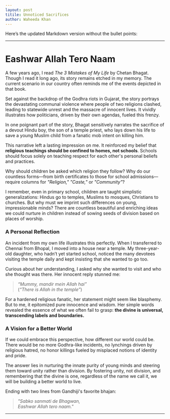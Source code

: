 ```yaml
---
layout: post
titile: Unnoticed Sacrifices
author: Waheeda Khan
---
```


Here’s the updated Markdown version without the bullet points:

---

# Eashwar Allah Tero Naam

A few years ago, I read *The 3 Mistakes of My Life* by Chetan Bhagat. Though I read it long ago, its story remains etched in my memory. The current scenario in our country often reminds me of the events depicted in that book.

Set against the backdrop of the Godhra riots in Gujarat, the story portrays the devastating communal violence where people of two religions clashed, leading to statewide unrest and the massacre of innocent lives. It vividly illustrates how politicians, driven by their own agendas, fueled this frenzy. 

In one poignant part of the story, Bhagat sensitively narrates the sacrifice of a devout Hindu boy, the son of a temple priest, who lays down his life to save a young Muslim child from a fanatic mob intent on killing him.

This narrative left a lasting impression on me. It reinforced my belief that **religious teachings should be confined to homes, not schools**. Schools should focus solely on teaching respect for each other's personal beliefs and practices. 

Why should children be asked which religion they follow? Why do our countless forms—from birth certificates to those for school admissions—require columns for *"Religion,"* *"Caste,"* or *"Community"*?

I remember, even in primary school, children are taught simplistic generalizations: Hindus go to temples, Muslims to mosques, Christians to churches. But why must we imprint such differences on young, impressionable minds? There are countless beautiful and enriching ideas we could nurture in children instead of sowing seeds of division based on places of worship.

### A Personal Reflection

An incident from my own life illustrates this perfectly. When I transferred to Chennai from Bhopal, I moved into a house near a temple. My three-year-old daughter, who hadn’t yet started school, noticed the many devotees visiting the temple daily and kept insisting that she wanted to go too.  

Curious about her understanding, I asked why she wanted to visit and who she thought was there. Her innocent reply stunned me:  

> *“Mummy, mandir mein Allah hai”*  
> (*“There is Allah in the temple”*)

For a hardened religious fanatic, her statement might seem like blasphemy. But to me, it epitomized pure innocence and wisdom. Her simple words revealed the essence of what we often fail to grasp: **the divine is universal, transcending labels and boundaries.**


### A Vision for a Better World

If we could embrace this perspective, how different our world could be. There would be no more Godhra-like incidents, no lynchings driven by religious hatred, no honor killings fueled by misplaced notions of identity and pride.

The answer lies in nurturing the innate purity of young minds and steering them toward unity rather than division. By fostering unity, not division, and remembering that the divine is one, regardless of the name we call it, we will be building a better world to live.

Ending with two lines from Gandhiji's favorite bhajan:

> *"Sabko sanmati de Bhagwan,*  
> *Eashwar Allah tero naam."*

---
